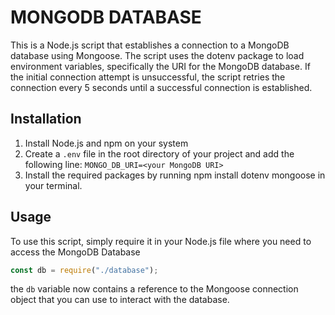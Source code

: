 # MONGODB DATABASE

This is a Node.js script that establishes a connection to a MongoDB database using Mongoose. The script uses the dotenv package to load environment variables, specifically the URI for the MongoDB database. If the initial connection attempt is unsuccessful, the script retries the connection every 5 seconds until a successful connection is established.

## Installation

1. Install Node.js and npm on your system
2. Create a `.env` file in the root directory of your project and add the following line: `MONGO_DB_URI=<your MongoDB URI>`
3. Install the required packages by running npm install dotenv mongoose in your terminal.

## Usage

To use this script, simply require it in your Node.js file where you need to access the MongoDB Database

```javascript
const db = require("./database");
```

the `db` variable now contains a reference to the Mongoose connection object that you can use to interact with the database.

